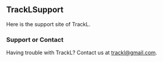 ## TrackLSupport

Here is the support site of TrackL.

### Support or Contact

Having trouble with TrackL? Contact us at trackl@gmail.com.


